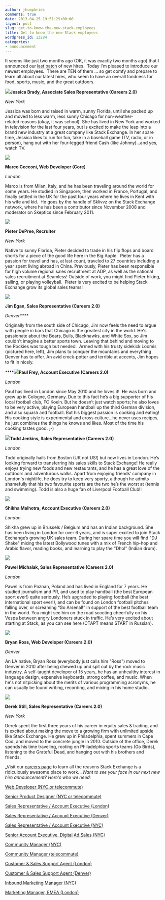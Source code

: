 ```yaml
---
author: jhumphries
comments: true
date: 2013-04-25 19:51:29+00:00
layout: post
slug: get-to-know-the-new-stack-employees
title: Get to know the new Stack employees
wordpress_id: 13284
categories:
- announcement
---
```


It seems like just two months ago (OK, it was exactly two months ago) that I announced our [last batch](http://blog.stackoverflow.com/2013/02/max-oded-wendy-val-shefali-and-mike-welcome-to-the-family/) of new hires.  Today I'm pleased to introduce our newest employees.  There are TEN of them ... so get comfy and prepare to learn all about our latest hires, who seem to have an overall fondness for food, sports, music, and the great outdoors.

[![](http://blog.stackoverflow.com/wp-content/uploads/Brady-Jessica.jpg)](http://blog.stackoverflow.com/wp-content/uploads/Brady-Jessica.jpg)**Jessica Brady, Associate Sales Representative (Careers 2.0)**

_New York_

Jessica was born and raised in warm, sunny Florida, until she packed up and moved to less warm, less sunny Chicago for non-weather-related reasons (okay, it was school). She has lived in New York and worked in television for the last four years, but is excited to make the leap into a brand new industry at a great company like Stack Exchange. In her spare time, Jessica likes to run for fun, take in a baseball game (TV, radio, or in person), hang out with her four-legged friend Cash (like Johnny)…and yes, watch TV.

**[![](http://blog.stackoverflow.com/wp-content/uploads/Cecconi-Marco.jpg)](http://stackoverflow.com/users/7028/sklivvz)**

**Marco Cecconi, Web Developer (Core)**

_London_

Marco is from Milan, Italy, and he has been traveling around the world for some years. He studied in Singapore, then worked in France, Portugal, and finally settled in the UK for the past four years where he lives in Kent with his wife and kid.  He goes by the handle of Sklivvz on the Stack Exchange network, where he has been a contributor since November 2008 and moderator on Skeptics since February 2011.



**[![](http://blog.stackoverflow.com/wp-content/uploads/Depree-Pieter1.jpg)](http://blog.stackoverflow.com/wp-content/uploads/Depree-Pieter1.jpg)**

**Pieter DePree, Recruiter**

_New York_

Native to sunny Florida, Pieter decided to trade in his flip flops and board shorts for a piece of the good life here in the Big Apple.  Pieter has a passion for travel and has, at last count, traveled to 27 countries including a year spent living abroad in China. Previously, Pieter has been responsible for high volume regional sales recruitment at ADP, as well as the national sales recruitment at Seamless! Outside of work, you might find Pieter hiking, sailing, or playing volleyball.  Pieter is very excited to be helping Stack Exchange grow its global sales teams!

**[![](http://blog.stackoverflow.com/wp-content/uploads/Egan-Jim.jpg)](http://blog.stackoverflow.com/wp-content/uploads/Egan-Jim.jpg)**

**Jim Egan, Sales Representative (Careers 2.0)**

_Denver****_

Originally from the south side of Chicago, Jim now feels the need to argue with people in bars that Chicago is the greatest city in the world. He's passionate about the Bears, Bulls, Blackhawks, and White Sox, so Jim couldn't imagine a better sports town. Leaving that behind and moving to the Rockies was tough but needed.  Armed with his trusty sidekick Loomis (pictured here, left), Jim plans to conquer the mountains and everything Denver has to offer. An avid crock-potter and terrible at accents, Jim hopes to fit in nicely.

******[![](http://blog.stackoverflow.com/wp-content/uploads/Frey-Paul.jpg)](http://blog.stackoverflow.com/wp-content/uploads/Frey-Paul.jpg)Paul Frey, Account Executive (Careers 2.0)**

_London_

Paul has lived in London since May 2010 and he loves it!  He was born and grew up in Cologne, Germany. Due to this fact he’s a big supporter of his local football club, FC Koeln. But he doesn’t just watch sports; he also loves to be very active, playing European handball up the third German division, and also squash and football. But his biggest passion is cooking and eating! His cooking style is experimental and cross culture…he never uses recipes, he just combines the things he knows and likes. Most of the time his cooking tastes good. ;-)

**[![](http://blog.stackoverflow.com/wp-content/uploads/Jenkins-Todd.png)](http://blog.stackoverflow.com/wp-content/uploads/Jenkins-Todd.png)Todd Jenkins, Sales Representative (Careers 2.0)**

_London_

Todd originally hails from Boston (UK not US!) but now lives in London. He’s looking forward to transferring his sales skills to Stack Exchange! He really enjoys trying new foods and new restaurants, and he has a great love of the outdoors and adventurous walks. Apart from enjoying friends’ company in London's nightlife, he does try to keep very sporty, although he admits shamefully that his two favourite sports are the two he’s the worst at (tennis and swimming). Todd is also a huge fan of Liverpool Football Club!!

[![](http://blog.stackoverflow.com/wp-content/uploads/Malhotra-Shikha.jpg)](http://blog.stackoverflow.com/wp-content/uploads/Malhotra-Shikha.jpg)

**Shikha Malhotra, Account Executive (Careers 2.0)**

_London_

Shikha grew up in Brussels / Belgium and has an Indian background. She has been living in London for over 6 years, and is super excited to join Stack Exchange’s growing UK sales team. During her spare time you will find "DJ Shake" mixing the latest Bollywood tunes with a mix of French hip-hop and Arabic flavor, reading books, and learning to play the "Dhol" (Indian drum).



[![](http://blog.stackoverflow.com/wp-content/uploads/Michalak-Pawel.jpg)](http://blog.stackoverflow.com/wp-content/uploads/Michalak-Pawel.jpg)

**Pawel Michalak, Sales Representative (Careers 2.0)**

_London_

Pawel is from Poznan, Poland and has lived in England for 7 years. He studied journalism and PR, and used to play handball (the best European sport ever!) quite seriously. He’s upgraded to playing football (the best international sport ever!), and can be found on London football pitches falling over, or screaming “Go Arsenal!” in support of the best football team in the world. You might see him on the road scooting cheerfully on his Vespa between angry Londoners stuck in traffic. He’s very excited about starting at Stack, as you can see here (CTAPT means START in Russian).

[![](http://blog.stackoverflow.com/wp-content/uploads/Ross-Bryan.jpg)](http://stackoverflow.com/users/115049/rossipedia)

**Bryan Ross, Web Developer (Careers 2.0)**

_Denver_

An LA native, Bryan Ross (everybody just calls him "Ross") moved to Denver in 2010 after being chewed up and spit out by the rock music industry. A self-taught developer of 15 years, he has an unhealthy interest in language design, expensive keyboards, strong coffee, and music. When he's not nitpicking about the merits of various programming acronyms, he can usually be found writing, recording, and mixing in his home studio.



[![](http://blog.stackoverflow.com/wp-content/uploads/Still-Derek.jpg)](http://blog.stackoverflow.com/wp-content/uploads/Still-Derek.jpg)

**Derek Still, Sales Representative (Careers 2.0)**

_New York_

Derek spent the first three years of his career in equity sales & trading, and is excited about making the move to a growing firm with unlimited upside like Stack Exchange. He grew up in Philadelphia, spent summers in Cape Cod, and moved to the concrete jungle in 2010. Outside of the office, Derek spends his time traveling, rooting on Philadelphia sports teams (Go Birds), listening to the Grateful Dead, and hanging out with his brothers and friends.



_Visit our [careers page](http://www.stackexchange.com/about/hiring) to learn all the reasons Stack Exchange is a ridiculously awesome place to work. __Want to see your face in our next new hire announcement? Here's who we need:_

[Web Developer (NYC or telecommute)](http://careers.stackoverflow.com/jobs/28723/web-developer-stack-exchange-stack-exchange)

[Senior Product Designer (NYC or telecommute)](http://careers.stackoverflow.com/jobs/24481/product-designer-stack-exchange)

[Sales Representative / Account Executive (London)](http://stackexchange.com/about/hiring/sales-representative-account-executive-london)

[Sales Representative / Account Executive (Denver)](http://stackexchange.com/about/hiring/sales-representative-account-executive-denver)

[Sales Representative / Account Executive (NYC)](http://stackexchange.com/about/hiring/sales-representative-account-executive-new-york)

[Senior Account Executive, Digital Ad Sales (NYC)](http://stackexchange.com/about/hiring/senior-account-executive-digital-advertising-sales)

[Community Manager (NYC)](http://stackexchange.com/about/hiring/community-manager-new-york)

[Community Manager (telecommute)](http://stackexchange.com/about/hiring/community-manager-telecommute)

[Customer & Sales Support Agent (London)](http://stackexchange.com/about/hiring/customer-and-sales-support-agent-london)

[Customer & Sales Support Agent (Denver)](http://stackexchange.com/about/hiring/customer-and-sales-support-agent-denver)

[Inbound Marketing Manager (NYC)](http://stackexchange.com/about/hiring/inbound-marketing-manager)

[Marketing Manager, EMEA (London)](http://stackexchange.com/about/hiring/marketing-manager-emea)
